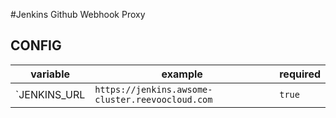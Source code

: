 #Jenkins Github Webhook Proxy

## CONFIG
| variable     | example                                          | required |
|--------------|--------------------------------------------------|----------|
| `JENKINS_URL | `https://jenkins.awsome-cluster.reevoocloud.com` | `true`   |
